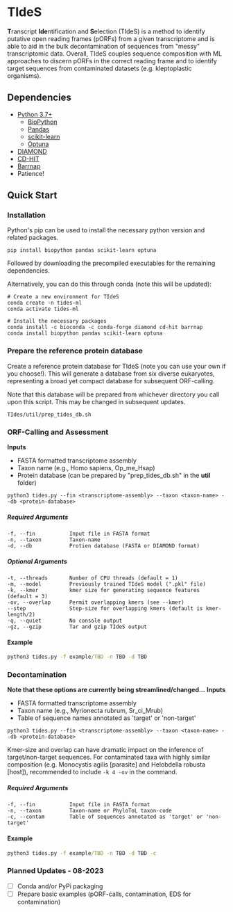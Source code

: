 # TIdeS

**T**ranscript **Ide**ntification and **S**election (TIdeS) is a method to identify putative open reading frames (pORFs) from a given transcriptome and is able to aid in the bulk decontamination of sequences from "messy" transcriptomic data. Overall, TIdeS couples sequence composition with ML approaches to discern pORFs in the correct reading frame and to identify target sequences from contaminated datasets (e.g. kleptoplastic organisms). 

## Dependencies
+ [Python 3.7+](https://www.python.org/downloads/)
  - [BioPython](https://biopython.org/wiki/Download)
  - [Pandas](https://pandas.pydata.org/)
  - [scikit-learn](https://scikit-learn.org/stable/)
  - [Optuna](https://optuna.org/#installation)
+ [DIAMOND](https://github.com/bbuchfink/diamond)
+ [CD-HIT](https://github.com/weizhongli/cdhit)
+ [Barrnap](https://github.com/tseemann/barrnap)
+ Patience!

## Quick Start

### Installation

Python's pip can be used to install the necessary python version and related packages.

```
pip install biopython pandas scikit-learn optuna
```

Followed by downloading the precompiled executables for the remaining dependencies.

Alternatively, you can do this through conda (note this will be updated):
```
# Create a new environment for TIdeS
conda create -n tides-ml
conda activate tides-ml

# Install the necessary packages
conda install -c bioconda -c conda-forge diamond cd-hit barrnap
conda install biopython pandas scikit-learn optuna
```

### Prepare the reference protein database
Create a reference protein database for TIdeS (note you can use your own if you choose!).
This will generate a database from six diverse eukaryotes, representing a broad yet compact database for subsequent ORF-calling.

Note that this database will be prepared from whichever directory you call upon this script. This may be changed in subsequent updates.

```
TIdes/util/prep_tides_db.sh
```

### ORF-Calling and Assessment
**Inputs**
- FASTA formatted transcriptome assembly
- Taxon name (e.g., Homo sapiens, Op_me_Hsap)
- Protein database (can be prepared by "prep_tides_db.sh" in the **util** folder)

```
python3 tides.py --fin <transcriptome-assembly> --taxon <taxon-name> --db <protein-database>
```
##### Required Arguments
```
-f, --fin           Input file in FASTA format
-n, --taxon         Taxon-name
-d, --db            Protien database (FASTA or DIAMOND format)
```
##### Optional Arguments
```
-t, --threads       Number of CPU threads (default = 1)
-m, --model         Previously trained TIdeS model (".pkl" file)
-k, --kmer          kmer size for generating sequence features (default = 3)
-ov, --overlap      Permit overlapping kmers (see --kmer)
--step              Step-size for overlapping kmers (default is kmer-length/2)
-q, --quiet         No console output
-gz, --gzip         Tar and gzip TIdeS output
```
#### Example

```cmd
python3 tides.py -f example/TBD -n TBD -d TBD
```

### Decontamination
**Note that these options are currently being streamlined/changed...**
**Inputs**
- FASTA formatted transcriptome assembly
- Taxon name (e.g., Myrionecta rubrum, Sr_ci_Mrub)
- Table of sequence names annotated as 'target' or 'non-target'
```
python3 tides.py --fin <transcriptome-assembly> --taxon <taxon-name> --db <protein-database>
```
Kmer-size and overlap can have dramatic impact on the inference of target/non-target sequences. For contaminated taxa with highly similar composition (e.g. Monocystis agilis [parasite] and Helobdella robusta [host]), recommended to include ```-k 4 -ov``` in the command.

##### Required Arguments
```
-f, --fin           Input file in FASTA format
-n, --taxon         Taxon-name or PhyloToL taxon-code
-c, --contam        Table of sequences annotated as 'target' or 'non-target'
```
#### Example

```cmd
python3 tides.py -f example/TBD -n TBD -d TBD -c
```

### Planned Updates - 08-2023
- [ ] Conda and/or PyPi packaging
- [ ] Prepare basic examples (pORF-calls, contamination, EDS for contamination)
